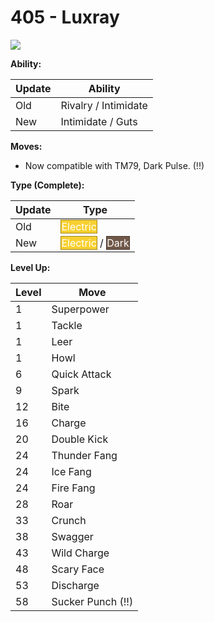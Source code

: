 # 405 - Luxray
![][405]

**Ability:**

Update | Ability
---    | ---
Old    | Rivalry / Intimidate
New    | Intimidate / Guts

**Moves:**

 - Now compatible with TM79, Dark Pulse. (!!)

**Type (Complete):**

Update | Type
---    | ---
Old    | <span style="color:white; background:#F8D030; border: 1px solid #A1871F">Electric</span>
New    | <span style="color:white; background:#F8D030; border: 1px solid #A1871F">Electric</span> / <span style="color:white; background:#705848; border: 1px solid #49392F">Dark</span>

**Level Up:**

Level | Move
---   | ---
  1   | Superpower
  1   | Tackle
  1   | Leer
  1   | Howl
  6   | Quick Attack
  9   | Spark
 12   | Bite
 16   | Charge
 20   | Double Kick
 24   | Thunder Fang
 24   | Ice Fang
 24   | Fire Fang
 28   | Roar
 33   | Crunch
 38   | Swagger
 43   | Wild Charge
 48   | Scary Face
 53   | Discharge
 58   | Sucker Punch (!!)



[405]: /img/pokemon/405.png
